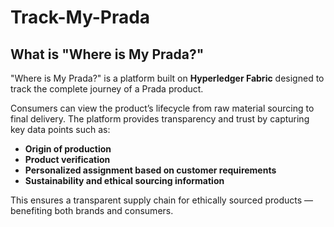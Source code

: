 # Track-My-Prada

## What is "Where is My Prada?"

"Where is My Prada?" is a platform built on **Hyperledger Fabric** designed to track the complete journey of a Prada product.

Consumers can view the product’s lifecycle from raw material sourcing to final delivery. The platform provides transparency and trust by capturing key data points such as:

- **Origin of production**
- **Product verification**
- **Personalized assignment based on customer requirements**
- **Sustainability and ethical sourcing information**

This ensures a transparent supply chain for ethically sourced products — benefiting both brands and consumers.

